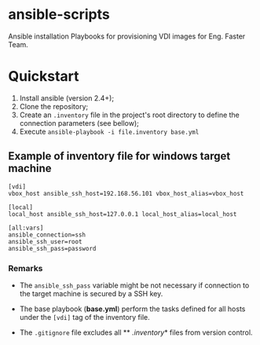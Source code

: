 # ansible-scripts

Ansible installation Playbooks for provisioning VDI images for Eng. Faster Team.

# Quickstart

1. Install ansible (version 2.4+);
2. Clone the repository;
3. Create an `.inventory` file in the project's root directory to define the connection parameters (see bellow);
4. Execute `ansible-playbook -i file.inventory base.yml`

## Example of inventory file for windows target machine

```
[vdi]
vbox_host ansible_ssh_host=192.168.56.101 vbox_host_alias=vbox_host

[local]
local_host ansible_ssh_host=127.0.0.1 local_host_alias=local_host

[all:vars]
ansible_connection=ssh 
ansible_ssh_user=root
ansible_ssh_pass=password
```

### Remarks

* The `ansible_ssh_pass` variable might be not necessary if connection to the target machine is secured by a SSH key.

* The base playbook (**base.yml**) perform the tasks defined for all hosts under the `[vdi]` tag of the inventory file.

* The `.gitignore` file excludes all ** *.inventory** files from version control.
